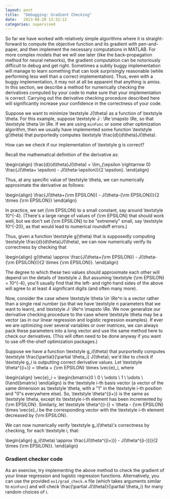```yaml
---
layout: post
title:  "Debugging: Gradient Checking"
date:   2013-08-28 13:32:12
categories: supervised
---
```


So far we have worked with relatively simple algorithms where it is straight-forward to compute the objective function and its gradient with pen-and-paper, and then implement the necessary computations in MATLAB.  For more complex models that we will see later (like the back-propagation method for neural networks), the gradient computation can be notoriously difficult to debug and get right.  Sometimes a subtly buggy implementation will
manage to learn something that can look surprisingly reasonable (while performing less well than a correct implementation).  Thus, even with a
buggy implementation, it may not at all be apparent that anything is amiss.
In this section, we describe a method for numerically checking the derivatives computed
by your code to make sure that your implementation is correct.  Carrying out the
derivative checking procedure described here will significantly increase
your confidence in the correctness of your code.

Suppose we want to minimize <m>\textstyle J(\theta)</m> as a function of <m>\textstyle \theta</m>.
For this example, suppose <m>\textstyle J : \Re \mapsto \Re</m>, so that <m>\textstyle \theta \in \Re</m>.  If we are using `minFunc` or some other optimization algorithm, then we usually have implemented some function <m>\textstyle g(\theta)</m> that purportedly
computes <m>\textstyle \frac{d}{d\theta}J(\theta)</m>.

How can we check if our implementation of <m>\textstyle g</m> is correct?

Recall the mathematical definition of the derivative as:

<m>\begin{align}
\frac{d}{d\theta}J(\theta) = \lim_{\epsilon \rightarrow 0}
\frac{J(\theta+ \epsilon) - J(\theta-\epsilon)}{2 \epsilon}.
\end{align}</m>

Thus, at any specific value of <m>\textstyle \theta</m>, we can numerically approximate the derivative
as follows:

<m>\begin{align}
\frac{J(\theta+{\rm EPSILON}) - J(\theta-{\rm EPSILON})}{2 \times {\rm EPSILON}}
\end{align}</m>

In practice, we set <m>{\rm EPSILON}</m> to a small constant, say around <m>\textstyle 10^{-4}</m>.
(There's a large range of values of <m>{\rm EPSILON}</m> that should work well, but
we don't set <m>{\rm EPSILON}</m> to be "extremely" small, say <m>\textstyle 10^{-20}</m>,
as that would lead to numerical roundoff errors.)

Thus, given a function <m>\textstyle g(\theta)</m> that is supposedly computing <m>\textstyle \frac{d}{d\theta}J(\theta)</m>, we can now numerically verify its correctness by checking that 

<m>\begin{align}
g(\theta) \approx
\frac{J(\theta+{\rm EPSILON}) - J(\theta-{\rm EPSILON})}{2 \times {\rm EPSILON}}.
\end{align}</m>


The degree to which these two values should approximate each other
will depend on the details of <m>\textstyle J</m>.  But assuming <m>\textstyle {\rm EPSILON} = 10^{-4}</m>,
you'll usually find that the left- and right-hand sides of the above will agree
to at least 4 significant digits (and often many more).

Now, consider the case where <m>\textstyle \theta \in \Re^n</m> is a vector rather than a single real
number (so that we have <m>\textstyle n</m> parameters that we want to learn), and <m>\textstyle J: \Re^n \mapsto \Re</m>. We now generalize our derivative checking procedure to the case where <m>\textstyle \theta</m> may be a vector (as in our linear regression and logistic regression examples).  If ever we are optimizing over several variables or over matrices, we can always pack these parameters into a long vector and use the same method here to check our derivatives.  (This will often need to be done anyway if you want to use off-the-shelf optimization packages.)

Suppose we have a function <m>\textstyle g_i(\theta)</m> that purportedly computes <m>\textstyle \frac{\partial}{\partial \theta_i} J(\theta)</m>; we'd like to check if <m>\textstyle g_i</m>
is outputting correct derivative values.  Let <m>\textstyle \theta^{(i+)} = \theta + {\rm EPSILON} \times \vec{e}_i</m>, where

<m>\begin{align}
\vec{e}_i = \begin{bmatrix}0 \\ 0 \\ \vdots \\ 1 \\ \vdots \\ 0\end{bmatrix}
\end{align}</m>
is the <m>\textstyle i</m>-th basis vector (a
vector of the same dimension as <m>\textstyle \theta</m>, with a "1" in the <m>\textstyle i</m>-th position
and "0"s everywhere else).  So, <m>\textstyle \theta^{(i+)}</m> is the same as <m>\textstyle \theta</m>, except its <m>\textstyle i</m>-th element has been incremented by <m>{\rm EPSILON}</m>.  Similarly, let <m>\textstyle \theta^{(i-)} = \theta - {\rm EPSILON} \times \vec{e}_i</m> be the
corresponding vector with the <m>\textstyle i</m>-th element decreased by <m>{\rm EPSILON}</m>.

We can now numerically verify <m>\textstyle g_i(\theta)</m>'s correctness by checking, for each <m>\textstyle i</m>,
that:

<m>\begin{align}
g_i(\theta) \approx
\frac{J(\theta^{(i+)}) - J(\theta^{(i-)})}{2 \times {\rm EPSILON}}.
\end{align}</m>

### Gradient checker code ###

As an exercise, try implementing the above method to check the gradient of your linear regression and logistic regression functions.  Alternatively, you can use the provided `ex1/grad_check.m` file (which takes arguments similar to `minFunc`) and will check <m>\frac{\partial J(\theta)}{\partial \theta_i}</m> for many random choices of <m>i</m>.

